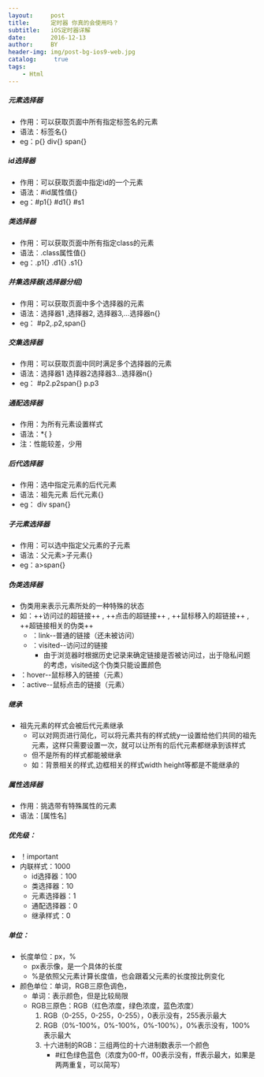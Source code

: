 ```yaml
---
layout:     post
title:      定时器 你真的会使用吗？
subtitle:   iOS定时器详解
date:       2016-12-13
author:     BY
header-img: img/post-bg-ios9-web.jpg
catalog: 	 true
tags:
    - Html
---
```

##### 元素选择器
- 作用：可以获取页面中所有指定标签名的元素
- 语法：标签名{}
- eg：p{}  div{}  span{}

##### id选择器
- 作用：可以获取页面中指定id的一个元素
- 语法：#id属性值{}
- eg：#p1{}  #d1{} #s1

##### 类选择器
- 作用：可以获取页面中所有指定class的元素
- 语法：.class属性值{}
- eg：.p1{}  .d1{}  .s1{}

##### 并集选择器(选择器分组)
- 作用：可以获取页面中多个选择器的元素
- 语法：选择器1 ,选择器2, 选择器3,...选择器n{}
- eg： #p2,.p2,span{}

##### 交集选择器
- 作用：可以获取页面中同时满足多个选择器的元素
- 语法：选择器1 选择器2选择器3...选择器n{}
- eg： #p2.p2span{}   p.p3

##### 通配选择器
- 作用：为所有元素设置样式
- 语法：*{ }
- 注：性能较差，少用

##### 后代选择器
- 作用：选中指定元素的后代元素
- 语法：祖先元素 后代元素{}
- eg： div span{}
  
##### 子元素选择器
- 作用：可以选中指定父元素的子元素
- 语法：父元素>子元素{}
- eg：a>span{}

##### 伪类选择器
- 伪类用来表示元素所处的一种特殊的状态
- 如：++访问过的超链接++ , ++点击的超链接++ , ++鼠标移入的超链接++ , ++超链接相关的伪类++
  - ：link--普通的链接（还未被访问）
  - ：visited--访问过的链接
	- 由于浏览器时根据历史记录来确定链接是否被访问过，出于隐私问题的考虑，visited这个伪类只能设置颜色
 - ：hover--鼠标移入的链接（元素）
 - ：active--鼠标点击的链接（元素）

##### 继承
- 祖先元素的样式会被后代元素继承
   - 可以对网页进行简化，可以将元素共有的样式统y一设置给他们共同的祖先元素，这样只需要设置一次，就可以让所有的后代元素都继承到该样式
   - 但不是所有的样式都能被继承 
   - 如：背景相关的样式,边框相关的样式width height等都是不能继承的

##### 属性选择器
- 作用：挑选带有特殊属性的元素
- 语法：[属性名]

##### 优先级：
- ！important
- 内联样式：1000
    - id选择器：100
    - 类选择器：10
    - 元素选择器：1
    - 通配选择器：0
    - 继承样式：0

##### 单位：
- 长度单位：px，%
   - px表示像，是一个具体的长度
   - %是依照父元素计算长度值，也会跟着父元素的长度按比例变化
- 颜色单位：单词，RGB三原色调色，
   - 单词：表示颜色，但是比较局限
   - RGB三原色：RGB（红色浓度，绿色浓度，蓝色浓度）
     1. RGB（0-255，0-255，0-255），0表示没有，255表示最大
     2. RGB（0%-100%，0%-100%，0%-100%），0%表示没有，100%表示最大
     3. 十六进制的RGB：三组两位的十六进制数表示一个颜色
        - #红色绿色蓝色（浓度为00-ff，00表示没有，ff表示最大，如果是两两重复，可以简写）